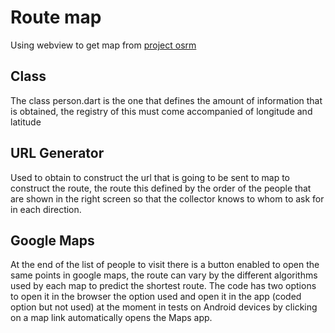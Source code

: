 # Route map 
Using webview to get map from [project osrm](https://project-osrm.org/)
## Class   
The class person.dart is the one that defines the amount of information that is obtained, the registry of this must come accompanied of longitude and latitude  
## URL Generator
Used to obtain to construct the url that is going to be sent to map to construct the route, the route this defined by the order of the people that are shown in the right screen so that the collector knows to whom to ask for in each direction.
## Google Maps
At the end of the list of people to visit there is a button enabled to open the same points in google maps, the route can vary by the different algorithms used by each map to predict the shortest route. 
The code has two options to open it in the browser the option used and open it in the app (coded option but not used) at the moment in tests on Android devices by clicking on a map link automatically opens the Maps app.
